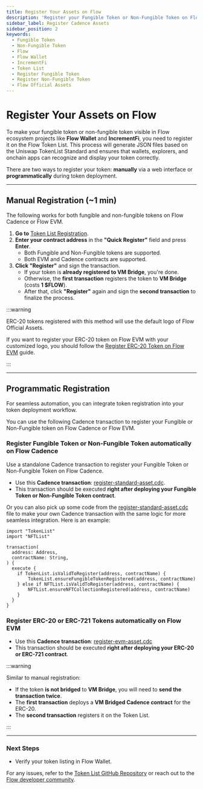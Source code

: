 ```yaml
---
title: Register Your Assets on Flow
description: 'Register your Fungible Token or Non-Fungible Token on Flow so it appears in Flow Wallet, IncrementFi, and other ecosystem apps.'
sidebar_label: Register Cadence Assets
sidebar_position: 2
keywords:
  - Fungible Token
  - Non-Fungible Token
  - Flow
  - Flow Wallet
  - IncrementFi
  - Token List
  - Register Fungible Token
  - Register Non-Fungible Token
  - Flow Official Assets
---
```


# Register Your Assets on Flow

To make your fungible token or non-fungible token visible in Flow ecosystem projects like **Flow Wallet** and **IncrementFi**, you need to register it on the Flow Token List. This process will generate JSON files based on the Uniswap TokenList Standard and ensures that wallets, explorers, and onchain apps can recognize and display your token correctly.

There are two ways to register your token: **manually** via a web interface or **programmatically** during token deployment.

---

## Manual Registration (~1 min)

The following works for both fungible and non-fungible tokens on Flow Cadence or Flow EVM.

1. **Go to** [Token List Registration].
2. **Enter your contract address** in the **"Quick Register"** field and press **Enter**.
   - Both Fungible and Non-Fungible tokens are supported.
   - Both EVM and Cadence contracts are supported.
3. **Click "Register"** and sign the transaction.
   - If your token is **already registered to VM Bridge**, you're done.
   - Otherwise, the **first transaction** registers the token to **VM Bridge** (costs **1 $FLOW**).
   - After that, click **"Register"** again and sign the **second transaction** to finalize the process.

:::warning

ERC-20 tokens registered with this method will use the default logo of Flow Official Assets.

If you want to register your ERC-20 token on Flow EVM with your customized logo, you should follow the [Register ERC-20 Token on Flow EVM] guide.

:::

---

## Programmatic Registration

For seamless automation, you can integrate token registration into your token deployment workflow.

You can use the following Cadence transaction to register your Fungible or Non-Fungible token on Flow Cadence or Flow EVM.

### Register Fungible Token or Non-Fungible Token automatically on Flow Cadence

Use a standalone Cadence transaction to register your Fungible Token or Non-Fungible Token on Flow Cadence.

- Use this **Cadence transaction**: [register-standard-asset.cdc].
- This transaction should be executed **right after deploying your Fungible Token or Non-Fungible Token contract**.

Or you can also pick up some code from the [register-standard-asset.cdc] file to make your own Cadence transaction with the same logic for more seamless integration. Here is an example:

```cadence
import "TokenList"
import "NFTList"

transaction(
  address: Address,
  contractName: String,
) {
  execute {
    if TokenList.isValidToRegister(address, contractName) {
        TokenList.ensureFungibleTokenRegistered(address, contractName)
    } else if NFTList.isValidToRegister(address, contractName) {
        NFTList.ensureNFTCollectionRegistered(address, contractName)
    }
  }
}
```

### Register ERC-20 or ERC-721 Tokens automatically on Flow EVM

- Use this **Cadence transaction**: [register-evm-asset.cdc]
- This transaction should be executed **right after deploying your ERC-20 or ERC-721 contract**.

:::warning

Similar to manual registration:
  - If the token **is not bridged** to **VM Bridge**, you will need to **send the transaction twice**.
  - The **first transaction** deploys a **VM Bridged Cadence contract** for the ERC-20.
  - The **second transaction** registers it on the Token List.
  
:::

---

### Next Steps

- Verify your token listing in Flow Wallet.

For any issues, refer to the [Token List GitHub Repository] or reach out to the [Flow developer community].

[Token List Registration]: https://token-list.fixes.world/
[Register ERC-20 Token on Flow EVM]: ./register-erc20-token.md
[register-standard-asset.cdc]: https://github.com/fixes-world/token-list/blob/main/cadence/transactions/register-standard-asset.cdc
[register-evm-asset.cdc]: https://github.com/fixes-world/token-list/blob/main/cadence/transactions/register-evm-asset.cdc
[Token List GitHub Repository]: https://github.com/fixes-world/token-list
[Flow developer community]: https://discord.gg/flow
